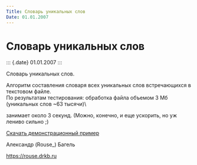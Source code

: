 ```yaml
---
Title: Словарь уникальных слов
Date: 01.01.2007
---
```



Словарь уникальных слов
=======================

::: {.date}
01.01.2007
:::

Словарь уникальных слов.

Алгоритм составления словаря всех уникальных слов встречающихся в
текстовом файле.\
По результатам тестирования: обработка файла объемом 3 Мб (уникальных
слов \~63 тысячи)\

занимает около 3 секунд. (Можно, конечно, и еще ускорить, но уж лениво
сильно ;)

[Скачать демонстрационный пример](/zip/dict.zip)

Александр (Rouse\_) Багель

<https://rouse.drkb.ru>
